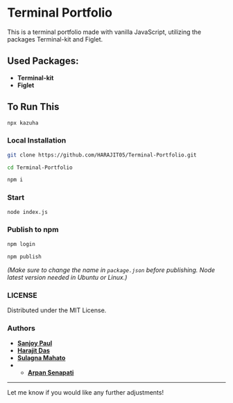 # Terminal Portfolio

This is a terminal portfolio made with vanilla JavaScript, utilizing the packages Terminal-kit and Figlet.

## Used Packages:

- **Terminal-kit**
- **Figlet**

## To Run This
```bash
npx kazuha
```

### Local Installation
```bash
git clone https://github.com/HARAJIT05/Terminal-Portfolio.git
```
```bash
cd Terminal-Portfolio
```
```bash
npm i
```

### Start

```bash
node index.js
```

### Publish to npm
```bash
npm login
```
```bash
npm publish
```
*(Make sure to change the name in `package.json` before publishing. Node latest version needed in Ubuntu or Linux.)*

### LICENSE
Distributed under the MIT License.

### Authors
- **[Sanjoy Paul](https://github.com/SANJOY-PAUL-0981)**
- **[Harajit Das](https://github.com/HARAJIT05)**
- **[Sulagna Mahato](https://github.com/SulagnaMahato)**
- - **[Arpan Senapati](https://github.com/senapati5)**
---

Let me know if you would like any further adjustments!
